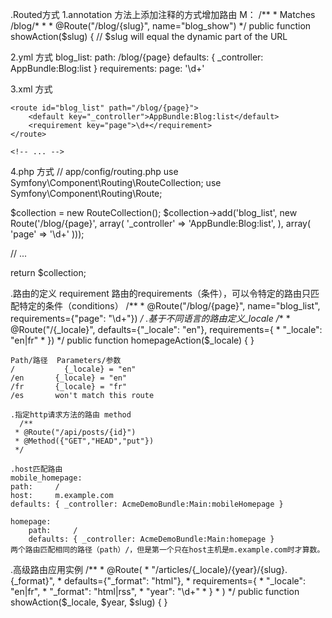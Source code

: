 .Routed方式
  1.annotation 方法上添加注释的方式增加路由
    M：
    /**
     * Matches /blog/*
     *
     * @Route("/blog/{slug}", name="blog_show")
     */
    public function showAction($slug)
    {
        // $slug will equal the dynamic part of the URL
 
 2.yml 方式
  blog_list:
    path:      /blog/{page}
    defaults:  { _controller: AppBundle:Blog:list }
    requirements:
        page: '\d+'
 
 3.xml 方式
 <!-- app/config/routing.xml -->
 <?xml version="1.0" encoding="UTF-8" ?>
 <routes xmlns="http://symfony.com/schema/routing"
    xmlns:xsi="http://www.w3.org/2001/XMLSchema-instance"
    xsi:schemaLocation="http://symfony.com/schema/routing
        http://symfony.com/schema/routing/routing-1.0.xsd">
 
    <route id="blog_list" path="/blog/{page}">
        <default key="_controller">AppBundle:Blog:list</default>
        <requirement key="page">\d+</requirement>
    </route>
 
    <!-- ... -->
 </routes>
 
 4.php 方式
 // app/config/routing.php
  use Symfony\Component\Routing\RouteCollection;
  use Symfony\Component\Routing\Route;

  $collection = new RouteCollection();
  $collection->add('blog_list', new Route('/blog/{page}', array(
      '_controller' => 'AppBundle:Blog:list',
  ), array(
      'page' => '\d+'
  )));

  // ...

  return $collection;
  
  
  .路由的定义 requirement
    路由的requirements（条件），可以令特定的路由只匹配特定的条件（conditions）
    /**
     * @Route("/blog/{page}", name="blog_list", requirements={"page": "\d+"})
     */
   .基于不同语言的路由定义_locale
   /**
     * @Route("/{_locale}", defaults={"_locale": "en"}, requirements={
     *     "_locale": "en|fr"
     * })
     */
    public function homepageAction($_locale)
    {
    }
    
    Path/路径	 Parameters/参数
    /	        {_locale} = "en"
    /en	      {_locale} = "en"
    /fr	      {_locale} = "fr"
    /es	      won't match this route
    
    .指定http请求方法的路由 method
      /**
     * @Route("/api/posts/{id}")
     * @Method({"GET","HEAD","put"})
     */
     
    .host匹配路由
    mobile_homepage:
    path:     /
    host:     m.example.com
    defaults: { _controller: AcmeDemoBundle:Main:mobileHomepage }

    homepage:
        path:     /
        defaults: { _controller: AcmeDemoBundle:Main:homepage }
    两个路由匹配相同的路径（path）/，但是第一个只在host主机是m.example.com时才算数。
    
   .高级路由应用实例
   /**
     * @Route(
     *     "/articles/{_locale}/{year}/{slug}.{_format}",
     *     defaults={"_format": "html"},
     *     requirements={
     *         "_locale": "en|fr",
     *         "_format": "html|rss",
     *         "year": "\d+"
     *     }
     * )
     */
    public function showAction($_locale, $year, $slug)
    {
    }
    
